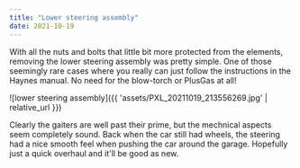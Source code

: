 ```yaml
---
title: "Lower steering assembly"
date: 2021-10-19
---
```


With all the nuts and bolts that little bit more protected from the elements, removing the lower steering assembly was pretty simple. One of those seemingly rare cases where you really can just follow the instructions in the Haynes manual. No need for the blow-torch or PlusGas at all!

![lower steering assembly]({{ 'assets/PXL_20211019_213556269.jpg' | relative_url }})

Clearly the gaiters are well past their prime, but the mechnical aspects seem completely sound. Back when the car still had wheels, the steering had a nice smooth feel when pushing the car around the garage. Hopefully just a quick overhaul and it'll be good as new.
